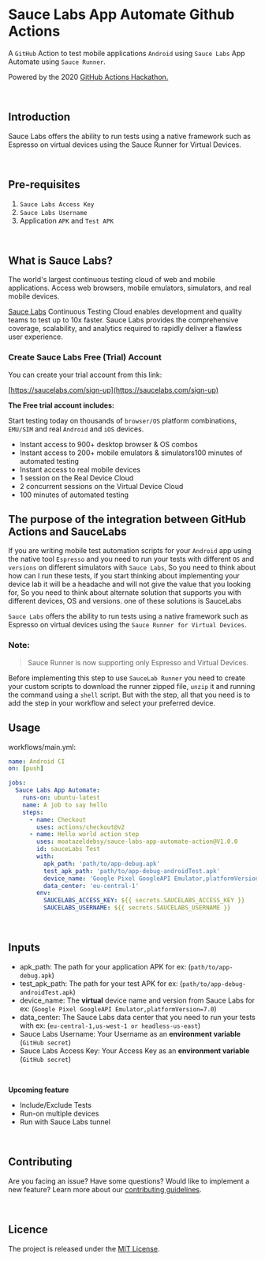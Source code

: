# Sauce Labs App Automate Github Actions 


A `GitHub` Action to test mobile applications `Android` using `Sauce Labs` App Automate using `Sauce Runner`.

Powered by the 2020 [GitHub Actions Hackathon.](https://githubhackathon.com/)

<br>

## Introduction
Sauce Labs offers the ability to run tests using a native framework such as Espresso on virtual devices using the Sauce Runner for Virtual Devices.

<br>

## Pre-requisites

1. `Sauce Labs Access Key` 
2. `Sauce Labs Username` 
3. Application `APK` and `Test APK`

<br>

## What is Sauce Labs?

The world's largest continuous testing cloud of web and mobile applications. Access web browsers, mobile emulators, simulators, and real mobile devices.

[Sauce Labs](https://saucelabs.com/) Continuous Testing Cloud enables development and quality teams to test up to 10x faster. Sauce Labs provides the comprehensive coverage, scalability, and analytics required to rapidly deliver a flawless user experience.

### Create Sauce Labs Free (Trial) Account
You can create your trial account from this link:

[https://saucelabs.com/sign-up](https://saucelabs.com/sign-up)

**The Free trial account includes:**

Start testing today on thousands of `browser/OS` platform combinations, `EMU/SIM` and real `Android` and `iOS` devices.

* Instant access to 900+ desktop browser & OS combos
* Instant access to 200+ mobile emulators & simulators100 minutes of automated testing
* Instant access to real mobile devices
* 1 session on the Real Device Cloud
* 2 concurrent sessions on the Virtual Device Cloud
* 100 minutes of automated testing

## The purpose of the integration between GitHub Actions and SauceLabs

If you are writing mobile test automation scripts for your `Android` app using the native tool `Espresso` and you need to run your tests with different `OS` and `versions` on different simulators with `Sauce Labs`, So you need to think about how can I run these tests, if you start thinking about implementing your device lab it will be a headache and will not give the value that you looking for, So you need to think about alternate solution that supports you with different devices, OS and versions. one of these solutions is SauceLabs

`Sauce Labs` offers the ability to run tests using a native framework such as Espresso on virtual devices using the `Sauce Runner for Virtual Devices`.

### Note:
> Sauce Runner is now supporting only Espresso and Virtual Devices. 

Before implementing this step to use `SauceLab Runner` you need to create your custom scripts to download the runner zipped file, `unzip` it and running the command using a `shell` script.
But with the step, all that you need is to add the step in your workflow and select your preferred device.

## Usage

workflows/main.yml:

```yaml
name: Android CI
on: [push]

jobs:
  Sauce Labs App Automate:
    runs-on: ubuntu-latest
    name: A job to say hello
    steps:
      - name: Checkout
        uses: actions/checkout@v2
      - name: Hello world action step
        uses: moatazeldebsy/sauce-labs-app-automate-action@V1.0.0
        id: sauceLabs Test
        with:
          apk_path: 'path/to/app-debug.apk'
          test_apk_path: 'path/to/app-debug-androidTest.apk'
          device_name: 'Google Pixel GoogleAPI Emulator,platformVersion=7.0'
          data_center: 'eu-central-1'
        env:
          SAUCELABS_ACCESS_KEY: ${{ secrets.SAUCELABS_ACCESS_KEY }}
          SAUCELABS_USERNAME: ${{ secrets.SAUCELABS_USERNAME }}
```


<br>

## Inputs

- apk_path:  The path for your application APK for ex: (`path/to/app-debug.apk`)
- test_apk_path: The path for your test APK for ex: (`path/to/app-debug-androidTest.apk`)
- device_name: The **virtual** device name and version from Sauce Labs for ex: (`Google Pixel GoogleAPI Emulator,platformVersion=7.0`)
- data_center: The Sauce Labs data center that you need to run your tests with ex: (`eu-central-1,us-west-1 or headless-us-east`)
- Sauce Labs Username: Your Username as an **environment variable** (`GitHub secret`)
- Sauce Labs Access Key: Your Access Key as an **environment variable** (`GitHub secret`)

<br>

**Upcoming feature**
- Include/Exclude Tests
- Run-on multiple devices
- Run with Sauce Labs tunnel 

<br>

## Contributing

Are you facing an issue? Have some questions? Would like to implement a new feature? Learn more about our [contributing guidelines](CONTRIBUTING.md).

<br>

## Licence

The project is released under the [MIT License](LICENSE).